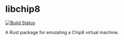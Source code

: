 # libchip8

[![Build Status](https://travis-ci.org/nnarain/quartz.svg?branch=master)](https://travis-ci.org/nnarain/quartz)

A Rust package for emulating a Chip8 virtual machine.
